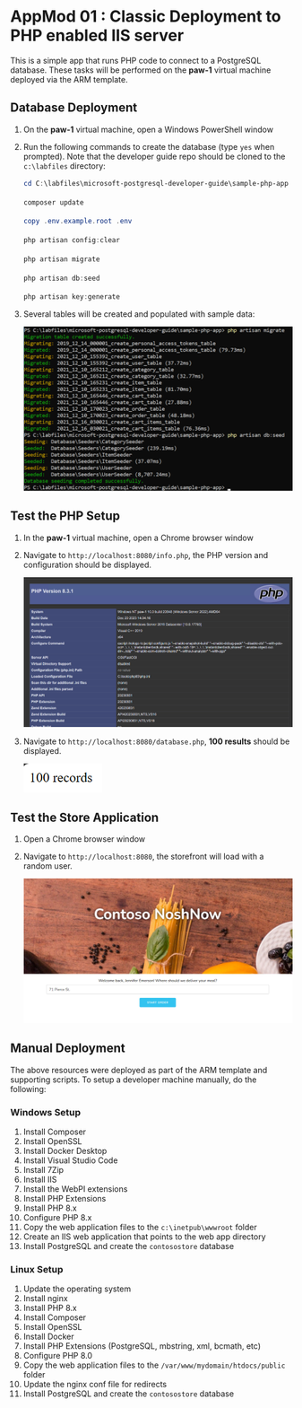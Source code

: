 # AppMod 01 : Classic Deployment to PHP enabled IIS server

This is a simple app that runs PHP code to connect to a PostgreSQL database. These tasks will be performed on the **paw-1** virtual machine deployed via the ARM template.

## Database Deployment

1. On the **paw-1** virtual machine, open a Windows PowerShell window
2. Run the following commands to create the database (type `yes` when prompted). Note that the developer guide repo should be cloned to the `c:\labfiles` directory:

    ```PowerShell
    cd C:\labfiles\microsoft-postgresql-developer-guide\sample-php-app

    composer update 

    copy .env.example.root .env

    php artisan config:clear
    
    php artisan migrate

    php artisan db:seed

    php artisan key:generate
    ```

3. Several tables will be created and populated with sample data:

    ![This screen shot shows the results of the above commands.](./media/php_setup.png "Powershell window with results displayed")

## Test the PHP Setup

1. In the **paw-1** virtual machine, open a Chrome browser window
2. Navigate to `http://localhost:8080/info.php`, the PHP version and configuration should be displayed.

    ![This image demonstrates the PHP configuration page.](./media/php_info.png "PHP configuration page")

3. Navigate to `http://localhost:8080/database.php`, **100 results** should be displayed.

    ![This image demonstrates the database results page.](./media/php_database.png "Database results page")

## Test the Store Application

1. Open a Chrome browser window
2. Navigate to `http://localhost:8080`, the storefront will load with a random user.

    ![This image demonstrates the loading screen for the Contoso NoshNow app.](./media/noshnow-app-load.png "Loading screen with random user")

## Manual Deployment

The above resources were deployed as part of the ARM template and supporting scripts. To setup a developer machine manually, do the following:

### Windows Setup

1. Install Composer
2. Install OpenSSL
3. Install Docker Desktop
4. Install Visual Studio Code
5. Install 7Zip
6. Install IIS
7. Install the WebPI extensions
8. Install PHP Extensions
9. Install PHP 8.x
10. Configure PHP 8.x
11. Copy the web application files to the `c:\inetpub\wwwroot` folder
12. Create an IIS web application that points to the web app directory
13. Install PostgreSQL and create the `contosostore` database

### Linux Setup

1. Update the operating system
2. Install nginx
3. Install PHP 8.x
4. Install Composer
5. Install OpenSSL
6. Install Docker
7. Install PHP Extensions (PostgreSQL, mbstring, xml, bcmath, etc)
8. Configure PHP 8.0
9. Copy the web application files to the `/var/www/mydomain/htdocs/public` folder
10. Update the nginx conf file for redirects
11. Install PostgreSQL and create the `contosostore` database
